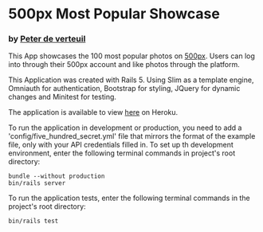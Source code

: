 # 500px Most Popular Showcase
### by [Peter de verteuil](https://github.com/PierreDV)

This App showcases the 100 most popular photos on [500px](https://500px.com/popular). Users can log
into through their 500px account and like photos through the platform.

This Application was created with Rails 5. Using Slim as a template engine, Omniauth for authentication,
Bootstrap for styling, JQuery for dynamic changes and Minitest for testing.  

The application is available to view [here](https://showcase-500px.herokuapp.com/) on Heroku.

To run the application in development or production, you need to add a 'config/five_hundred_secret.yml'
file that mirrors the format of the example file, only with your API credentials filled in.
To set up th development environment, enter the following terminal commands in project's root directory:
```
bundle --without production
bin/rails server
```

To run the application tests, enter the following terminal commands in the project's root directory:
```
bin/rails test
```
